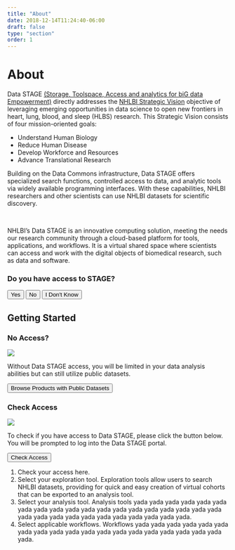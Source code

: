 ```yaml
---
title: "About"
date: 2018-12-14T11:24:40-06:00
draft: false
type: "section"
order: 1
---
```

<div id="about" class='about'>
  <h1>About</h1>
  <div class='about__content'>
    <div class='about__intro'>
      <p>Data STAGE <a href='https://www.nhlbi.nih.gov/science/data-storage-toolspace-access-and-analytics-big-data-empowerment-data-stage' target='_blank'>(Storage, Toolspace, Access and analytics for biG data Empowerment)</a> directly addresses the <a href='https://www.nhlbi.nih.gov/about/strategic-vision' target='_blank'>NHLBI Strategic Vision</a> objective of leveraging emerging opportunities in data science to open new frontiers in heart, lung, blood, and sleep (HLBS) research. This Strategic Vision consists of four mission-oriented goals:</p>
      <ul class='about__color-list'>
        <li class='about__color-list-item red'>
          Understand Human Biology
        </li>
        <li class='about__color-list-item green'>
          Reduce Human Disease
        </li>
        <li class='about__color-list-item orange'>
          Develop Workforce and Resources
        </li>
        <li class='about__color-list-item blue'>
          Advance Translational Research
        </li>
      </ul>
      <p>Building on the Data Commons infrastructure, Data STAGE offers specialized search functions, controlled access to data, and analytic tools via widely available programming interfaces. With these capabilities, NHLBI researchers and other scientists can use NHLBI datasets for scientific discovery.</p><br />
      <p>NHLBI’s Data STAGE is an innovative computing solution, meeting the needs our research community through a cloud-based platform for tools, applications, and workflows. It is a virtual shared space where scientists can access and work with the digital objects of biomedical research, such as data and software.</p>
    </div>
    <div class='about__access'>
      <h3>Do you have access to STAGE?</h3>
      <button class='about__button' onclick="window.location.href = '#getting-started'">Yes</button>
      <button class='about__button' onclick="openNoAccessPanel(); window.location.href = '#getting-started'">No</button>
      <button class='about__button' onclick="openCheckAccessPanel(); window.location.href = '#getting-started'">I Don't Know</button>
    </div>
  </div>
  <div class='getting-started'>
    <div class='getting-started__content'>
      <h2 id="getting-started">Getting Started</h2>
        <div class='access-panel'>
          <div class='access-panel__header' role='button' onclick="toggleNoAccessPanel()">
            <h3>No Access?</h3>
            <img class='access-panel__icon' src='img/icons/dropdown.svg'/>
          </div>
          <div class='no-access-panel__information closed'>
            <p>Without Data STAGE access, you will be limited in your data analysis abilities but can still utilize public datasets.</p>
            <button onclick="browsePublic()">Browse Products with Public Datasets</button>
          </div>
        </div>
        <div class='access-panel'>
          <div class='access-panel__header' role='button' onclick="toggleCheckAccessPanel()">
            <h3>Check Access</h3>
            <img class='access-panel__icon' src='img/icons/dropdown.svg' />
          </div>
          <div class='check-access-panel__information closed'>
            <p>To check if you have access to Data STAGE, please click the button below. You will be prompted
            to log into the Data STAGE portal.</p>
            <button onclick="fetchAccessToken()">Check Access</button>
            <div class='check-access-panel__projects closed'>
            </div>
          </div>
        </div>
        <ol>
          <li>Check your access here.</li>
          <li>Select your exploration tool. Exploration tools allow users to search NHLBI datasets, providing for quick and easy creation of virtual cohorts that can be exported to an analysis tool.</li>
          <li>Select your analysis tool. Analysis tools yada yada yada yada yada yada yada yada yada yada yada yada yada yada yada yada yada yada yada yada yada yada yada yada yada yada yada yada yada yada.</li>
          <li>Select applicable workflows. Workflows yada yada yada yada yada yada yada yada yada yada yada yada yada yada yada yada yada yada yada yada.</li>
        </ol>
      </div>
    </div>
  </div>
</div>
